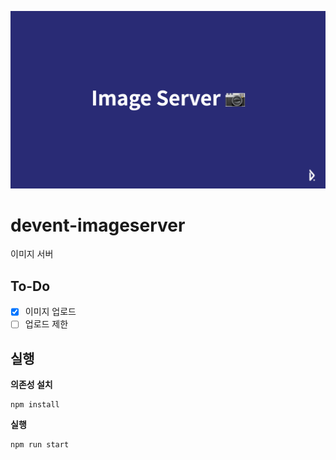 ![head](./head.png)

# devent-imageserver
이미지 서버

## To-Do

* [x] 이미지 업로드
* [ ] 업로드 제한

## 실행

**의존성 설치**

```
npm install
```
**실행**

```
npm run start
```
